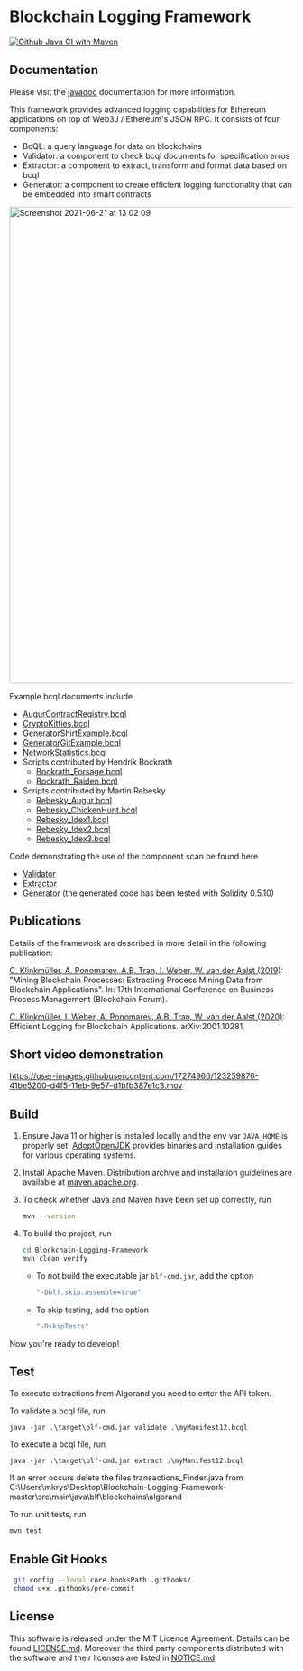 # Blockchain Logging Framework

<!-- [![Build Status](https://elf-ci.rohrschacht.de/job/BLF/badge/icon?subject=Jenkins%20CI)](https://elf-ci.rohrschacht.de/job/BLF)  -->
[![Github Java CI with Maven](https://github.com/ADSP-2020/Blockchain-Logging-Framework/workflows/Java%20CI%20with%20Maven/badge.svg)](https://github.com/TU-ADSP/Blockchain-Logging-Framework/actions?query=workflow%3A%22Java+CI+with+Maven%22) 
<!-- [![Quality Gate Status](https://elf-sonar.rohrschacht.de/api/project_badges/measure?project=au.csiro.data61.aap%3Aelf&metric=alert_status)](https://elf-sonar.rohrschacht.de/dashboard?id=au.csiro.data61.aap%3Aelf)  -->

<!-- [![Security Rating](https://elf-sonar.rohrschacht.de/api/project_badges/measure?project=au.csiro.data61.aap%3Aelf&metric=security_rating)](https://elf-sonar.rohrschacht.de/dashboard?id=au.csiro.data61.aap%3Aelf) [![Reliability Rating](https://elf-sonar.rohrschacht.de/api/project_badges/measure?project=au.csiro.data61.aap%3Aelf&metric=reliability_rating)](https://elf-sonar.rohrschacht.de/dashboard?id=au.csiro.data61.aap%3Aelf) [![Maintainability Rating](https://elf-sonar.rohrschacht.de/api/project_badges/measure?project=au.csiro.data61.aap%3Aelf&metric=sqale_rating)](https://elf-sonar.rohrschacht.de/dashboard?id=au.csiro.data61.aap%3Aelf) [![Bugs](https://elf-sonar.rohrschacht.de/api/project_badges/measure?project=au.csiro.data61.aap%3Aelf&metric=bugs)](https://elf-sonar.rohrschacht.de/dashboard?id=au.csiro.data61.aap%3Aelf) [![Vulnerabilities](https://elf-sonar.rohrschacht.de/api/project_badges/measure?project=au.csiro.data61.aap%3Aelf&metric=vulnerabilities)](https://elf-sonar.rohrschacht.de/dashboard?id=au.csiro.data61.aap%3Aelf) [![Code Smells](https://elf-sonar.rohrschacht.de/api/project_badges/measure?project=au.csiro.data61.aap%3Aelf&metric=code_smells)](https://elf-sonar.rohrschacht.de/dashboard?id=au.csiro.data61.aap%3Aelf) [![Coverage](https://elf-sonar.rohrschacht.de/api/project_badges/measure?project=au.csiro.data61.aap%3Aelf&metric=coverage)](https://elf-sonar.rohrschacht.de/dashboard?id=au.csiro.data61.aap%3Aelf) [![Duplicated Lines (%)](https://elf-sonar.rohrschacht.de/api/project_badges/measure?project=au.csiro.data61.aap%3Aelf&metric=duplicated_lines_density)](https://elf-sonar.rohrschacht.de/dashboard?id=au.csiro.data61.aap%3Aelf) [![Lines of Code](https://elf-sonar.rohrschacht.de/api/project_badges/measure?project=au.csiro.data61.aap%3Aelf&metric=ncloc)](https://elf-sonar.rohrschacht.de/dashboard?id=au.csiro.data61.aap%3Aelf) [![Technical Debt](https://elf-sonar.rohrschacht.de/api/project_badges/measure?project=au.csiro.data61.aap%3Aelf&metric=sqale_index)](https://elf-sonar.rohrschacht.de/dashboard?id=au.csiro.data61.aap%3Aelf) -->

## Documentation

Please visit the [javadoc](https://tu-adsp.github.io/BLF-Javadoc/master/index.html) documentation for more information.

This framework provides advanced logging capabilities for Ethereum applications on top of Web3J / Ethereum's JSON RPC. It consists of four components:

- BcQL: a query language for data on blockchains
- Validator: a component to check bcql documents for specification erros
- Extractor: a component to extract, transform and format data based on bcql
- Generator: a component to create efficient logging functionality that can be embedded into smart contracts

<!-- ![](framework.png) -->
<img width="844" alt="Screenshot 2021-06-21 at 13 02 09" src="https://user-images.githubusercontent.com/17274966/122752286-0cb1c580-d291-11eb-999b-f40c30c797dd.png">

Example bcql documents include
- [AugurContractRegistry.bcql](./src/main/resources/AugurContractRegistry.bcql)
- [CryptoKitties.bcql](./src/main/resources/CryptoKitties.bcql)
- [GeneratorShirtExample.bcql](./src/main/resources/GeneratorGitExample.bcql)
- [GeneratorGitExample.bcql](./src/main/resources/GeneratorShirtExample.bcql)
- [NetworkStatistics.bcql](./src/main/resources/NetworkStatistics.bcql)
- Scripts contributed by Hendrik Bockrath
  - [Bockrath_Forsage.bcql](./src/main/resources/Bockrath_Forsage.bcql)
  - [Bockrath_Raiden.bcql](./src/main/resources/Bockrath_Raiden.bcql)
- Scripts contributed by Martin Rebesky
  - [Rebesky_Augur.bcql](./src/main/resources/Rebesky_Augur.bcql)
  - [Rebesky_ChickenHunt.bcql](./src/main/resources/Rebesky_ChickenHunt.bcql)
  - [Rebesky_Idex1.bcql](./src/main/resources/Rebesky_Idex1.bcql)
  - [Rebesky_Idex2.bcql](./src/main/resources/Rebesky_Idex2.bcql)
  - [Rebesky_Idex3.bcql](./src/main/resources/Rebesky_Idex3.bcql)

Code demonstrating the use of the component scan be found here
- [Validator](src/main/java/blf/samples/ValidatorTest.java)
- [Extractor](src/main/java/blf/samples/ExtractorTest.java)
- [Generator](src/main/java/blf/samples/GeneratorTest.java) (the generated code has been tested with Solidity 0.5.10)

## Publications

Details of the framework are described in more detail in the following publication:

[C. Klinkmüller, A. Ponomarev, A.B. Tran, I. Weber, W. van der Aalst (2019)](https://www.researchgate.net/publication/335399009_Mining_Blockchain_Processes_Extracting_Process_Mining_Data_from_Blockchain_Applications): "Mining Blockchain Processes: Extracting Process Mining Data from Blockchain Applications". In: 17th International Conference on Business Process Management (Blockchain Forum).

[C. Klinkmüller, I. Weber, A. Ponomarev, A.B. Tran, W. van der Aalst (2020)](https://arxiv.org/abs/2001.10281): Efficient Logging for Blockchain Applications. 	arXiv:2001.10281.

## Short video demonstration 

https://user-images.githubusercontent.com/17274966/123259876-41be5200-d4f5-11eb-9e57-d1bfb387e1c3.mov

## Build

1. Ensure Java 11 or higher is installed locally and the env var `JAVA_HOME` is properly set. [AdoptOpenJDK](https://adoptopenjdk.net/installation.html) provides binaries and installation guides for various operating systems.

2. Install Apache Maven. Distribution archive and installation guidelines are available at [maven.apache.org](https://maven.apache.org/index.html).

3. To check whether Java and Maven have been set up correctly, run
    ```bash
    mvn --version
    ```
4. To build the project, run
    ```bash
    cd Blockchain-Logging-Framework
    mvn clean verify
    ```
    - To not build the executable jar ```blf-cmd.jar```, add the option
      ```bash
      "-Dblf.skip.assemble=true"
      ``` 
    - To skip testing, add the option
      ```bash
      "-DskipTests"
      ``` 

Now you're ready to develop!

## Test

To execute extractions from Algorand you need to enter the API token.

To validate a bcql file, run
```
java -jar .\target\blf-cmd.jar validate .\myManifest12.bcql
``` 

To execute a bcql file, run
```
java -jar .\target\blf-cmd.jar extract .\myManifest12.bcql
``` 

If an error occurs delete the files transactions_Finder.java from C:\Users\mkrys\Desktop\Blockchain-Logging-Framework-master\src\main\java\blf\blockchains\algorand

To run unit tests, run
```bash
mvn test
```
## Enable Git Hooks

```bash
 git config --local core.hooksPath .githooks/
 chmod u+x .githooks/pre-commit
```

## License

This software is released under the MIT Licence Agreement. Details can be found [LICENSE.md](LICENSE.md). Moreover the third party components distributed with the software and their licenses are listed in [NOTICE.md](NOTICE.md).


